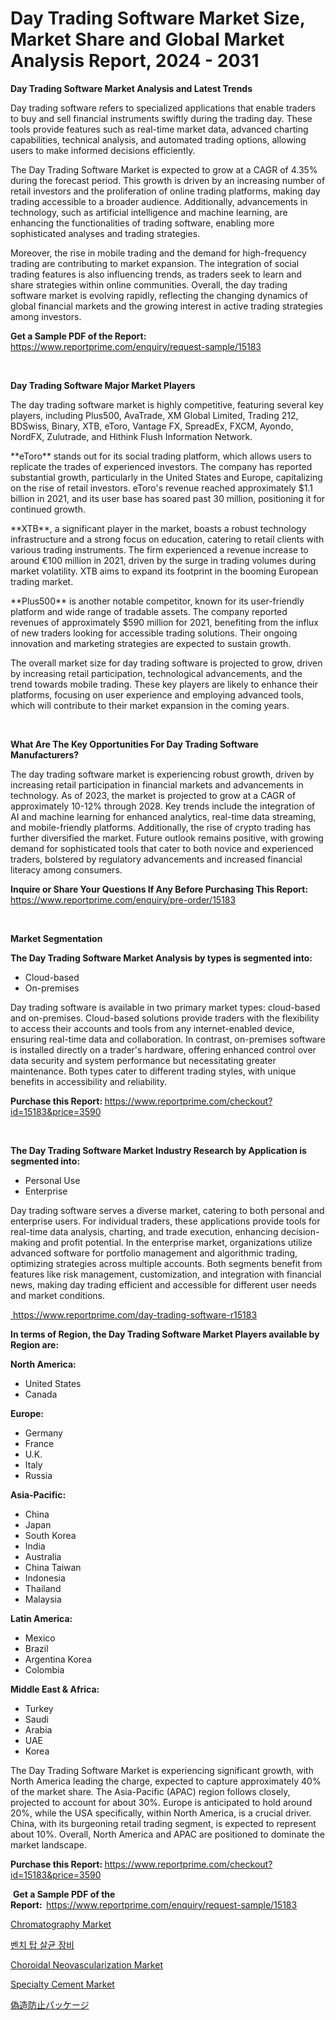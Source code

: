 <p><h1>Day Trading Software Market Size, Market Share and Global Market Analysis Report, 2024 - 2031</h1></p><p><strong>Day Trading Software Market Analysis and Latest Trends</strong></p>
<p><p>Day trading software refers to specialized applications that enable traders to buy and sell financial instruments swiftly during the trading day. These tools provide features such as real-time market data, advanced charting capabilities, technical analysis, and automated trading options, allowing users to make informed decisions efficiently.</p><p>The Day Trading Software Market is expected to grow at a CAGR of 4.35% during the forecast period. This growth is driven by an increasing number of retail investors and the proliferation of online trading platforms, making day trading accessible to a broader audience. Additionally, advancements in technology, such as artificial intelligence and machine learning, are enhancing the functionalities of trading software, enabling more sophisticated analyses and trading strategies.</p><p>Moreover, the rise in mobile trading and the demand for high-frequency trading are contributing to market expansion. The integration of social trading features is also influencing trends, as traders seek to learn and share strategies within online communities. Overall, the day trading software market is evolving rapidly, reflecting the changing dynamics of global financial markets and the growing interest in active trading strategies among investors.</p></p>
<p><strong>Get a Sample PDF of the Report:&nbsp;</strong> <a href="https://www.reportprime.com/enquiry/request-sample/15183">https://www.reportprime.com/enquiry/request-sample/15183</a></p>
<p>&nbsp;</p>
<p><strong>Day Trading Software Major Market Players</strong></p>
<p><p>The day trading software market is highly competitive, featuring several key players, including Plus500, AvaTrade, XM Global Limited, Trading 212, BDSwiss, Binary, XTB, eToro, Vantage FX, SpreadEx, FXCM, Ayondo, NordFX, Zulutrade, and Hithink Flush Information Network. </p><p>**eToro** stands out for its social trading platform, which allows users to replicate the trades of experienced investors. The company has reported substantial growth, particularly in the United States and Europe, capitalizing on the rise of retail investors. eToro's revenue reached approximately $1.1 billion in 2021, and its user base has soared past 30 million, positioning it for continued growth.</p><p>**XTB**, a significant player in the market, boasts a robust technology infrastructure and a strong focus on education, catering to retail clients with various trading instruments. The firm experienced a revenue increase to around €100 million in 2021, driven by the surge in trading volumes during market volatility. XTB aims to expand its footprint in the booming European trading market.</p><p>**Plus500** is another notable competitor, known for its user-friendly platform and wide range of tradable assets. The company reported revenues of approximately $590 million for 2021, benefiting from the influx of new traders looking for accessible trading solutions. Their ongoing innovation and marketing strategies are expected to sustain growth.</p><p>The overall market size for day trading software is projected to grow, driven by increasing retail participation, technological advancements, and the trend towards mobile trading. These key players are likely to enhance their platforms, focusing on user experience and employing advanced tools, which will contribute to their market expansion in the coming years.</p></p>
<p>&nbsp;</p>
<p><strong>What Are The Key Opportunities For Day Trading Software Manufacturers?</strong></p>
<p><p>The day trading software market is experiencing robust growth, driven by increasing retail participation in financial markets and advancements in technology. As of 2023, the market is projected to grow at a CAGR of approximately 10-12% through 2028. Key trends include the integration of AI and machine learning for enhanced analytics, real-time data streaming, and mobile-friendly platforms. Additionally, the rise of crypto trading has further diversified the market. Future outlook remains positive, with growing demand for sophisticated tools that cater to both novice and experienced traders, bolstered by regulatory advancements and increased financial literacy among consumers.</p></p>
<p><strong>Inquire or Share Your Questions If Any Before Purchasing This Report:</strong> <a href="https://www.reportprime.com/enquiry/pre-order/15183">https://www.reportprime.com/enquiry/pre-order/15183</a></p>
<p>&nbsp;</p>
<p><strong>Market Segmentation</strong></p>
<p><strong>The Day Trading Software Market Analysis by types is segmented into:</strong></p>
<p><ul><li>Cloud-based</li><li>On-premises</li></ul></p>
<p><p>Day trading software is available in two primary market types: cloud-based and on-premises. Cloud-based solutions provide traders with the flexibility to access their accounts and tools from any internet-enabled device, ensuring real-time data and collaboration. In contrast, on-premises software is installed directly on a trader's hardware, offering enhanced control over data security and system performance but necessitating greater maintenance. Both types cater to different trading styles, with unique benefits in accessibility and reliability.</p></p>
<p><strong>Purchase this Report:&nbsp;</strong><a href="https://www.reportprime.com/checkout?id=15183&price=3590">https://www.reportprime.com/checkout?id=15183&price=3590</a></p>
<p>&nbsp;</p>
<p><strong>The Day Trading Software Market Industry Research by Application is segmented into:</strong></p>
<p><ul><li>Personal Use</li><li>Enterprise</li></ul></p>
<p><p>Day trading software serves a diverse market, catering to both personal and enterprise users. For individual traders, these applications provide tools for real-time data analysis, charting, and trade execution, enhancing decision-making and profit potential. In the enterprise market, organizations utilize advanced software for portfolio management and algorithmic trading, optimizing strategies across multiple accounts. Both segments benefit from features like risk management, customization, and integration with financial news, making day trading efficient and accessible for different user needs and market conditions.</p></p>
<p><a href="https://www.reportprime.com/day-trading-software-r15183">&nbsp;https://www.reportprime.com/day-trading-software-r15183</a></p>
<p><strong>In terms of Region, the Day Trading Software Market Players available by Region are:</strong></p>
<p>
    <p> <strong> North America: </strong>
        <ul>
            <li>United States</li>
            <li>Canada</li>
        </ul>
        </p> 
    <p> <strong> Europe: </strong>
        <ul>
            <li>Germany</li>
            <li>France</li>
            <li>U.K.</li>
            <li>Italy</li>
            <li>Russia</li>
        </ul>
        </p> 
    <p> <strong> Asia-Pacific: </strong>
        <ul>
            <li>China</li>
            <li>Japan</li>
            <li>South Korea</li>
            <li>India</li>
            <li>Australia</li>
            <li>China Taiwan</li>
            <li>Indonesia</li>
            <li>Thailand</li>
            <li>Malaysia</li>
        </ul>
        </p> 
    <p> <strong> Latin America: </strong>
        <ul>
            <li>Mexico</li>
            <li>Brazil</li>
            <li>Argentina Korea</li>
            <li>Colombia</li>
        </ul>
        </p> 
    <p> <strong> Middle East & Africa: </strong>
        <ul>
            <li>Turkey</li>
            <li>Saudi</li>
            <li>Arabia</li>
            <li>UAE</li>
            <li>Korea</li>
        </ul>
    </p>
    </p>
<p><p>The Day Trading Software Market is experiencing significant growth, with North America leading the charge, expected to capture approximately 40% of the market share. The Asia-Pacific (APAC) region follows closely, projected to account for about 30%. Europe is anticipated to hold around 20%, while the USA specifically, within North America, is a crucial driver. China, with its burgeoning retail trading segment, is expected to represent about 10%. Overall, North America and APAC are positioned to dominate the market landscape.</p></p>
<p><strong>Purchase this Report: </strong><a href="https://www.reportprime.com/checkout?id=15183&price=3590">https://www.reportprime.com/checkout?id=15183&price=3590</a></p>
<p>&nbsp;<strong>Get a Sample PDF of the Report:&nbsp;&nbsp;</strong><a href="https://www.reportprime.com/enquiry/request-sample/15183">https://www.reportprime.com/enquiry/request-sample/15183</a></p>
<p><strong></strong></p>
<p><p><a href="https://www.linkedin.com/pulse/global-perspectives-chromatography-market-trends-forecast-rtbrc?trackingId=pQuit0HCRs2fj%2F5MjwQtcg%3D%3D">Chromatography Market</a></p><p><a href="https://medium.com/@czbtzkwc9/%EC%84%B8%EA%B3%84-bench-top-sterilize-equipment-market-%EC%9D%80-2024%EC%97%90%EC%84%9C-2031%EB%A1%9C-%EC%97%B0%ED%8F%89%EA%B7%A0-%EC%A6%9D%EA%B0%80%EC%9C%A8%EC%9D%84-%EB%B3%B4%EC%9D%BC-%EA%B2%83%EC%9C%BC%EB%A1%9C-%EC%98%88%EC%83%81%EB%90%A9%EB%8B%88%EB%8B%A4-bb96e51a6acb">벤치 탑 살균 장비</a></p><p><a href="https://www.linkedin.com/pulse/market-trends-global-choroidal-neovascularization-forecast-97mgc?trackingId=Rd2ef4OcSJOrdZ8gnHdmtw%3D%3D">Choroidal Neovascularization Market</a></p><p><a href="https://medium.com/@jakobeblake51/the-specialty-cement-market-has-witnessed-significant-growth-in-recent-years-and-this-trend-is-87adebf007c5">Specialty Cement Market</a></p><p><a href="https://medium.com/@napierswinnyfg/anti-counterfeiting-packaging-market-%E3%81%AE%E3%82%B0%E3%83%AD%E3%83%BC%E3%83%90%E3%83%AB%E5%B8%82%E5%A0%B4%E6%A6%82%E8%A6%81%E3%81%AF-%E4%B8%96%E7%95%8C%E3%81%8A%E3%82%88%E3%81%B3%E4%B8%BB%E8%A6%81%E5%B8%82%E5%A0%B4%E3%81%AB%E3%81%8A%E3%81%91%E3%82%8B%E6%A5%AD%E7%95%8C%E3%81%AB%E5%BD%B1%E9%9F%BF%E3%82%92%E4%B8%8E%E3%81%88%E3%82%8B%E4%B8%BB%E8%A6%81%E3%81%AA%E3%83%88%E3%83%AC%E3%83%B3%E3%83%89%E3%81%AB%E3%81%A4%E3%81%84%E3%81%A6-%E7%8B%AC%E8%87%AA%E3%81%AE%E8%A6%96%E7%82%B9%E3%82%92%E6%8F%90%E4%BE%9B%E3%81%97%E3%81%BE%E3%81%99-300ef5404451">偽造防止パッケージ</a></p></p>
